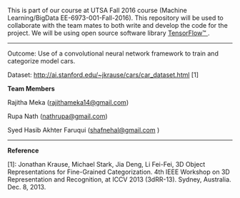 This is part of our course at UTSA Fall 2016 course (Machine Learning/BigData EE-6973-001-Fall-2016). This repository will be used to collaborate with the team mates to both write and develop the code for the project. We will be using open source software library [TensorFlow™ ](https://www.tensorflow.org/).

***

Outcome: Use of a convolutional neural network framework to train and categorize model cars.

Dataset: http://ai.stanford.edu/~jkrause/cars/car_dataset.html [1]




 
**Team Members**

Rajitha Meka (rajithameka14@gmail.com)

Rupa Nath (nathrupa@gmail.com)

Syed Hasib Akhter Faruqui (shafnehal@gmail.com )


***


**Reference**

[1]: Jonathan Krause, Michael Stark, Jia Deng, Li Fei-Fei, 3D Object Representations for Fine-Grained Categorization. 4th IEEE Workshop on 3D Representation and Recognition, at ICCV 2013 (3dRR-13). Sydney, Australia. Dec. 8, 2013.  
